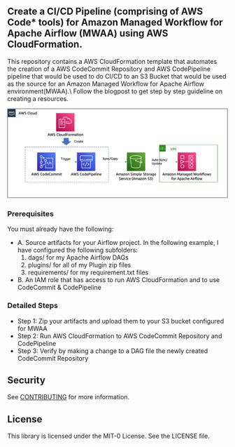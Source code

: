 ## Create a CI/CD Pipeline (comprising of AWS Code* tools) for Amazon Managed Workflow for Apache Airflow (MWAA) using AWS CloudFormation.

This repository contains a AWS CloudFormation template that automates the creation of a AWS CodeCommit Repository and AWS CodePipeline pipeline that would be used to do CI/CD to an S3 Bucket that would be used as the source for an Amazon Managed Workflow for Apache Airflow environment(MWAA).\ Follow the blogpost to get step by step guideline on creating a resources.

![Architecture, mwaa-cicd-architecture](/mwaa-cicd.png)

### Prerequisites
You must already have the following:
- A. Source artifacts for your Airflow project. In the following example, I have configured the following subfolders:
    1. dags/ for my Apache Airflow DAGs
    2. plugins/ for all of my Plugin zip files
    3. requirements/ for my requirement.txt files
- B. An IAM role that has access to run AWS CloudFormation and to use CodeCommit & CodePipeline

### Detailed Steps
 - Step 1: Zip your artifacts and upload them to your S3 bucket configured for MWAA
 - Step 2: Run AWS CloudFormation to AWS CodeCommit Repository and CodePipeline
 - Step 3: Verify by making a change to a DAG file the newly created CodeCommit Repository

## Security

See [CONTRIBUTING](CONTRIBUTING.md#security-issue-notifications) for more information.

## License

This library is licensed under the MIT-0 License. See the LICENSE file.

